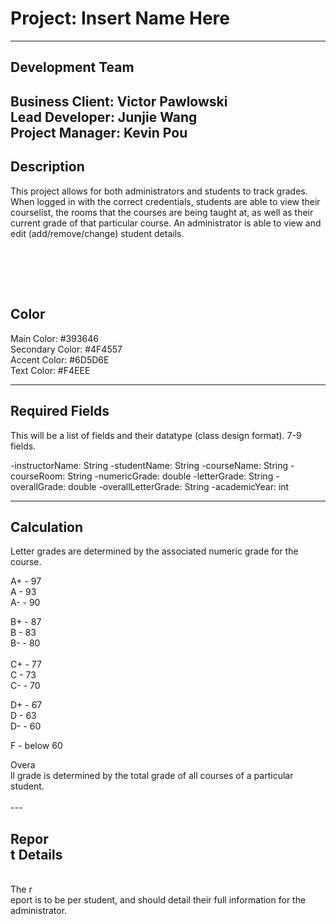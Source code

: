 # Project:  Insert Name Here #

---
## Development Team ##
Business Client: Victor Pawlowski
<br/>
Lead Developer: Junjie Wang
<br/>
Project Manager: Kevin Pou
<br/>
---
## Description ##
This project allows for both administrators and students to track grades. When logged in with the correct credentials, students are able to view
their courselist, the rooms that the courses are being taught at, as well as their current grade of that particular course. An administrator is
able to view and edit (add/remove/change) student details. 

<br/><br/>
---

## Color ##
Main Color:  #393646 <br/>
Secondary Color: #4F4557 <br/>
Accent Color:  #6D5D6E <br/>
Text Color: #F4EEE <br/>

---
## Required Fields ##
This will be a list of fields and their datatype (class design format).  7-9 fields.

-instructorName: String
-studentName: String
-courseName: String
-courseRoom: String
-numericGrade: double
-letterGrade: String
-overallGrade: double
-overallLetterGrade: String
-academicYear: int

---
## Calculation ##

Letter grades are determined by the associated numeric grade for the course. 

A+ - 97 </br>
A -  93</br>
A- - 90</br>

B+ - 87</br>
B  - 83 </br>
B- - 80</br>
</br>
C+ - 77</br>
C  - 73</br>
C- - 70</br>

D+ - 67</br>
D  - 63</br>
D- - 60</br>

F - below 60</br>

Overa</br>ll grade is determined by the total grade of all courses of a particular student.
<br/></br>
---</br>

## Repor</br>t Details ##
</br>
The r</br>eport is to be per student, and should detail their full information for the administrator. 
</br>
<br/>